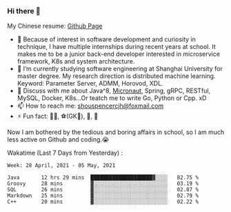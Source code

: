 ### Hi there 👋

My Chinese resume: [Github Page](https://spencercjh.github.io/resume/)

- 🔭 Because of interest in software development and curiosity in technique, I have multiple internships during recent years at school. It makes me to be a junior back-end developer interested in microservice framework, K8s and system architecture.
- 🌱 I’m currently studying software engineering at Shanghai University for master degree. My research direction is distributed machine learning. Keyword: Parameter Server, ADMM, Horovod, XDL.
- 💬 Discuss with me about Java^8, [Micronaut](http://micronaut.io/), Spring, gRPC, RESTful, MySQL, Docker, K8s...Or teatch me to write Go, Python or Cpp. xD
- 📫 How to reach me: shouspencercjh@foxmail.com
- ⚡ Fun fact: 🚴‍♂️, ⚽(GK🥅), 🏓, 🏸

Now I am bothered by the tedious and boring affairs in school, so I am much less active on Github and coding.😭

Wakatime (Last 7 Days from Yesterday) :

<!--START_SECTION:waka-->
```text
Week: 28 April, 2021 - 05 May, 2021

Java       12 hrs 29 mins  ████████████████████▓░░░░   82.75 % 
Groovy     28 mins         ▓░░░░░░░░░░░░░░░░░░░░░░░░   03.19 % 
SQL        26 mins         ▓░░░░░░░░░░░░░░░░░░░░░░░░   02.87 % 
Markdown   25 mins         ▓░░░░░░░░░░░░░░░░░░░░░░░░   02.79 % 
C++        20 mins         ▓░░░░░░░░░░░░░░░░░░░░░░░░   02.22 % 
```
<!--END_SECTION:waka-->
